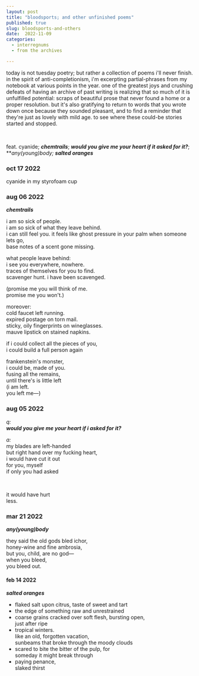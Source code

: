 ```yaml
---
layout: post
title: "bloodsports; and other unfinished poems"
published: true
slug: bloodsports-and-others
date:  2022-11-09
categories:
  - interregnums
  - from the archives

---
```

today is not tuesday poetry; but rather a collection of poems i'll never finish. in the spirit of anti-completionism, i'm excerpting partial-phrases from my notebook at various points in the year. one of the greatest joys and crushing defeats of having an archive of past writing is realizing that so much of it is unfulfilled potential: scraps of beautiful prose that never found a home or a proper resolution. but it's also gratifying to return to words that you wrote down once because they sounded pleasant, and to find a reminder that they're just as lovely with mild age. to see where these could-be stories started and stopped. 

<br />

feat. cyanide; ***chemtrails***; ***would you give me your heart if it asked for it?***; ***any(young)body;* ***salted oranges***


### oct 17 2022
cyanide in my styrofoam cup


### **aug 06 2022**
***chemtrails***

i am so sick of people.\
i am so sick of what they leave behind.\
i can still feel you. it feels like
ghost pressure in your palm when someone lets go,\
base notes of a scent gone missing. 

what people leave behind:\
i see you everywhere, nowhere.\
traces of themselves for you to find.\
scavenger hunt. i have been scavenged.

(promise me you will think of me.\
promise me you won't.)

moreover:\
cold faucet left running.\
expired postage on torn mail.\
sticky, oily fingerprints on wineglasses.\
mauve lipstick on stained napkins.

if i could collect all the pieces of you,\
i could build a full person again

frankenstein's monster,\
i could be, made of you.\
fusing all the remains,\
until there's is little left\
(i am left.\
you left me—)







### **aug 05 2022**
*q:*\
***would you give me your heart if i asked for it?***

*a:*\
my blades are left-handed\
but right hand over my fucking heart,\
i would have cut it out\
for you, myself\
if only you had asked

<br />

it would have hurt\
less.




### **mar 21 2022**
***any(young)body***

they said the old gods bled ichor,\
honey-wine and fine ambrosia,\
but you, child, are no god—\
when you bleed,\
you bleed out.




#### **feb 14 2022**
***salted oranges***
- flaked salt upon citrus, taste of sweet and tart
- the edge of something raw and unrestrained
- coarse grains cracked over soft flesh, bursting open,\
  just after ripe
- tropical winters.\
  like an old, forgotten vacation,\
  sunbeams that broke through the moody clouds
- scared to bite the bitter of the pulp, for\
  someday it might break through
- paying penance,\
  slaked thirst



